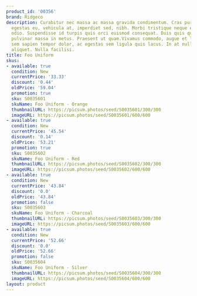 ```yaml
---
product_id: '00356'
brand: Ridgeco
description: Curabitur nec massa ac massa gravida condimentum. Cras purus lectus,
  egestas eu, vehicula at, imperdiet sed, nibh. Morbi tristique neque eu mauris. Suspendisse
  odio. Suspendisse id turpis quis orci euismod consequat. Duis quis quam. Suspendisse
  pulvinar massa in metus. Praesent ut quam.Vivamus commodo, augue et laoreet euismod,
  sem sapien tempor dolor, ac egestas sem ligula quis lacus. In at nulla at nisl condimentum
  aliquet. Nulla facilisi.
title: Foo Uniform
skus:
- available: true
  condition: New
  currentPrice: '33.33'
  discount: '0.44'
  oldPrice: '59.04'
  promotion: true
  sku: S0035601
  skuName: Foo Uniform - Orange
  thumbnailURL: https://picsum.photos/seed/S0035601/300/300
  imageURL: https://picsum.photos/seed/S0035601/600/600
- available: true
  condition: New
  currentPrice: '45.54'
  discount: '0.14'
  oldPrice: '53.21'
  promotion: true
  sku: S0035602
  skuName: Foo Uniform - Red
  thumbnailURL: https://picsum.photos/seed/S0035602/300/300
  imageURL: https://picsum.photos/seed/S0035602/600/600
- available: true
  condition: New
  currentPrice: '43.84'
  discount: '0.0'
  oldPrice: '43.84'
  promotion: false
  sku: S0035603
  skuName: Foo Uniform - Charcoal
  thumbnailURL: https://picsum.photos/seed/S0035603/300/300
  imageURL: https://picsum.photos/seed/S0035603/600/600
- available: true
  condition: New
  currentPrice: '52.66'
  discount: '0.0'
  oldPrice: '52.66'
  promotion: false
  sku: S0035604
  skuName: Foo Uniform - Silver
  thumbnailURL: https://picsum.photos/seed/S0035604/300/300
  imageURL: https://picsum.photos/seed/S0035604/600/600
layout: product
---
```

